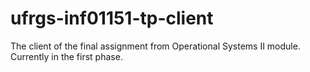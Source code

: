# ufrgs-inf01151-tp-client
The client of the final assignment from Operational Systems II module. Currently in the first phase.
